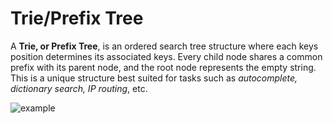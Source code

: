 # Trie/Prefix Tree

A **Trie, or Prefix Tree**, is an ordered search tree structure where each keys position determines its associated keys.
Every child node shares a common prefix with its parent node, and the root node represents the empty string.
This is a unique structure best suited for tasks such as _autocomplete, dictionary search, IP routing_, etc.

![example](https://upload.wikimedia.org/wikipedia/commons/c/c0/Trie_representation.png "Trie_example")